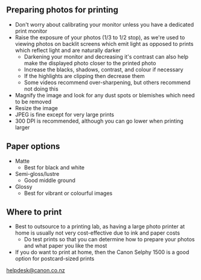 ## Preparing photos for printing

* Don't worry about calibrating your monitor unless you have a dedicated print monitor
* Raise the exposure of your photos (1/3 to 1/2 stop), as we're used to viewing photos on backlit screens which emit light as opposed to prints which reflect light and are naturally darker
	* Darkening your monitor and decreasing it's contrast can also help make the displayed photo closer to the printed photo
	* Increase the blacks, shadows, contrast, and colour if necessary
	* If the highlights are clipping then decrease them
	* Some videos recommend over-sharpening, but others recommend not doing this
* Magnify the image and look for any dust spots or blemishes which need to be removed
* Resize the image
* JPEG is fine except for very large prints
* 300 DPI is recommended, although you can go lower when printing larger

## Paper options

- Matte
	- Best for black and white
- Semi-gloss/lustre
	- Good middle ground
- Glossy
	- Best for vibrant or colourful images

## Where to print

* Best to outsource to a printing lab, as having a large photo printer at home is usually not very cost-effective due to ink and paper costs
	* Do test prints so that you can determine how to prepare your photos and what paper you like the most
* If you do want to print at home, then the Canon Selphy 1500 is a good option for postcard-sized prints

helpdesk@canon.co.nz